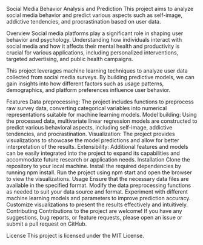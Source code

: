 Social Media Behavior Analysis and Prediction
This project aims to analyze social media behavior and predict various aspects such as self-image, addictive tendencies, and procrastination based on user data.

Overview
Social media platforms play a significant role in shaping user behavior and psychology. Understanding how individuals interact with social media and how it affects their mental health and productivity is crucial for various applications, including personalized interventions, targeted advertising, and public health campaigns.

This project leverages machine learning techniques to analyze user data collected from social media surveys. By building predictive models, we can gain insights into how different factors such as usage patterns, demographics, and platform preferences influence user behavior.

Features
Data preprocessing: The project includes functions to preprocess raw survey data, converting categorical variables into numerical representations suitable for machine learning models.
Model building: Using the processed data, multivariate linear regression models are constructed to predict various behavioral aspects, including self-image, addictive tendencies, and procrastination.
Visualization: The project provides visualizations to showcase the model predictions and allow for better interpretation of the results.
Extensibility: Additional features and models can be easily integrated into the project to expand its capabilities and accommodate future research or application needs.
Installation
Clone the repository to your local machine.
Install the required dependencies by running npm install.
Run the project using npm start and open the browser to view the visualizations.
Usage
Ensure that the necessary data files are available in the specified format.
Modify the data preprocessing functions as needed to suit your data source and format.
Experiment with different machine learning models and parameters to improve prediction accuracy.
Customize visualizations to present the results effectively and intuitively.
Contributing
Contributions to the project are welcome! If you have any suggestions, bug reports, or feature requests, please open an issue or submit a pull request on GitHub.

License
This project is licensed under the MIT License.

